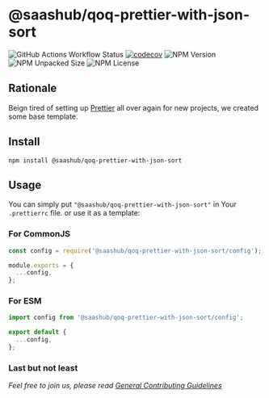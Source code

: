 # @saashub/qoq-prettier-with-json-sort

![GitHub Actions Workflow Status](https://img.shields.io/github/actions/workflow/status/saashub-it/qoq/main.yml) [![codecov](https://codecov.io/gh/saashub-it/qoq/graph/badge.svg?flag=prettier-with-json-sort&token=PQ1XAQQ257)](https://codecov.io/gh/saashub-it/qoq/flags/prettier-with-json-sort) ![NPM Version](https://img.shields.io/npm/v/%40saashub%2Fqoq-eslint-v9-ts-vitest)
![NPM Unpacked Size](https://img.shields.io/npm/unpacked-size/%40saashub%2Fqoq-eslint-v9-ts-vitest) ![NPM License](https://img.shields.io/npm/l/%40saashub%2Fqoq-eslint-v9-ts-vitest)

## Rationale

Beign tired of setting up [Prettier](https://www.npmjs.com/package/prettier) all over again for new projects, we created some base template.

## Install

    npm install @saashub/qoq-prettier-with-json-sort

## Usage

You can simply put `"@saashub/qoq-prettier-with-json-sort"` in Your `.prettierrc` file. or use it as a template:

### For CommonJS

```js
const config = require('@saashub/qoq-prettier-with-json-sort/config');

module.exports = {
  ...config,
};
```

### For ESM

```js
import config from '@saashub/qoq-prettier-with-json-sort/config';

export default {
  ...config,
};
```

### Last but not least

_Feel free to join us, please read [General Contributing Guidelines](https://github.com/saashub-it/qoq/blob/master/.github/CONTRIBUTING.md)_
